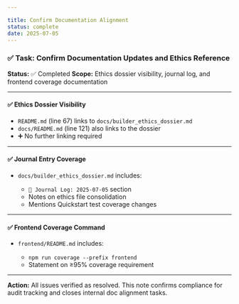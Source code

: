 ```yaml
---

title: Confirm Documentation Alignment
status: complete
date: 2025-07-05
---
```


### ✅ Task: Confirm Documentation Updates and Ethics Reference

**Status:** ✅ Completed
**Scope:** Ethics dossier visibility, journal log, and frontend coverage documentation

---

#### ✅ Ethics Dossier Visibility

* `README.md` (line 67) links to `docs/builder_ethics_dossier.md`
* `docs/README.md` (line 121) also links to the dossier
* ➕ No further linking required

---

#### ✅ Journal Entry Coverage

* `docs/builder_ethics_dossier.md` includes:

  * `📘 Journal Log: 2025‑07‑05` section
  * Notes on ethics file consolidation
  * Mentions Quickstart test coverage changes

---

#### ✅ Frontend Coverage Command

* `frontend/README.md` includes:

  * `npm run coverage --prefix frontend`
  * Statement on ≥95% coverage requirement

---

**Action:**
All issues verified as resolved. This note confirms compliance for audit
tracking and closes internal doc alignment tasks.
